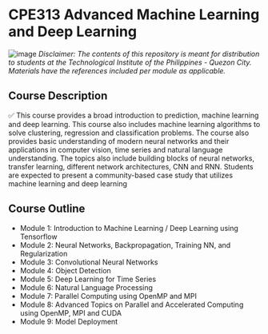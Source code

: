 # CPE313 Advanced Machine Learning and Deep Learning
![image](https://github.com/rmndgaf/CPE313_TIPQC/assets/42718324/54089c4e-de33-4a5d-84c0-f79373c3faac)
*Disclaimer: The contents of this repository is meant for distribution to students at the Technological Institute of the Philippines - Quezon City. Materials have the references included per module as applicable.*

## Course Description
✅ This course provides a broad introduction to prediction, machine learning and deep learning. This course also includes machine learning algorithms to solve clustering, regression and classification problems. The course also provides basic understanding of modern neural networks and their applications in computer vision, time series and natural language understanding. The topics also include building blocks of neural networks, transfer learning, different network architectures, CNN and RNN. Students are expected to present a community-based case study that utilizes machine learning and deep learning

## Course Outline
* Module 1: Introduction to Machine Learning / Deep Learning using Tensorflow
* Module 2: Neural Networks, Backpropagation, Training NN, and Regularization
* Module 3: Convolutional Neural Networks
* Module 4: Object Detection
* Module 5: Deep Learning for Time Series
* Module 6: Natural Language Processing
* Module 7: Parallel Computing using OpenMP and MPI
* Module 8: Advanced Topics on Parallel and Accelerated Computing using OpenMP, MPI and CUDA
* Module 9: Model Deployment
